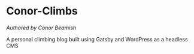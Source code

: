 # Conor-Climbs

*Authored by Conor Beamish*

A personal climbing blog built using Gatsby and WordPress as a headless CMS
